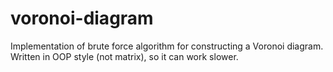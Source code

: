 # voronoi-diagram
Implementation of brute force algorithm for constructing a Voronoi diagram. Written in OOP style (not matrix), so it can work slower.
